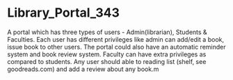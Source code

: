 # Library_Portal_343
A portal which has three types of users - Admin(librarian), Students &amp; Faculties. Each user has different privileges like admin can add/edit a book, issue book to other users. The portal could also have an automatic reminder system and book review system. Faculty can have extra privileges as compared to students. Any user should able to reading list (shelf, see goodreads.com) and add a review about any book.m
